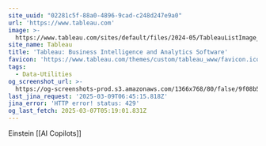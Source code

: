```yaml
---
site_uuid: "02281c5f-88a0-4896-9cad-c248d247e9a0"
url: 'https://www.tableau.com'
image: >-
  https://www.tableau.com/sites/default/files/2024-05/TableauListImage_1024x512.png
site_name: Tableau
title: 'Tableau: Business Intelligence and Analytics Software'
favicon: 'https://www.tableau.com/themes/custom/tableau_www/favicon.ico'
tags:
  - Data-Utilities
og_screenshot_url: >-
  https://og-screenshots-prod.s3.amazonaws.com/1366x768/80/false/9f08b5a99c6c9f62c7b1c97611500f5db6b140a14c8c8c4a5b34b00faaad2427.jpeg
last_jina_request: '2025-03-09T06:45:15.818Z'
jina_error: 'HTTP error! status: 429'
og_last_fetch: 2025-03-07T05:19:01.831Z
---
```


Einstein [[AI Copilots]]

